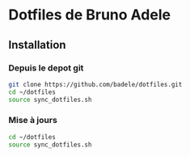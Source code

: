 # Dotfiles de Bruno Adele

## Installation

### Depuis le depot git
```bash
git clone https://github.com/badele/dotfiles.git
cd ~/dotfiles
source sync_dotfiles.sh
```

### Mise à jours
```bash
cd ~/dotfiles
source sync_dotfiles.sh
```
